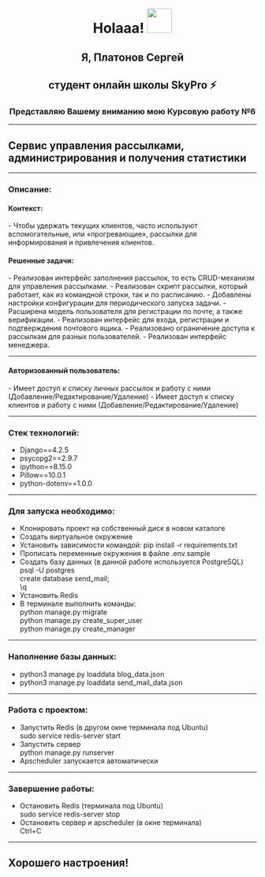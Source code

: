 <h1 align="center">Holaaa! <img src="https://media.giphy.com/media/hvRJCLFzcasrR4ia7z/giphy.gif" width="50"></h1>

<h2 align="center">Я, Платонов Сергей</h2>
<h2 align="center">студент онлайн школы SkyPro ⚡</h2>
<h3 align="center">Представляю Вашему вниманию мою Курсовую работу №6</h3>

***

<h2>Сервис управления рассылками, администрирования и получения статистики</h2>

***

<h3>Описание:</h3>

<h4>Контекст:</h4>
 - Чтобы удержать текущих клиентов, часто используют вспомогательные, или «прогревающие», рассылки для информирования и привлечения клиентов.

<h4>Решенные задачи:</h4>
 - Реализован интерфейс заполнения рассылок, то есть CRUD-механизм для управления рассылками.
 - Реализован скрипт рассылки, который работает, как из командной строки, так и по расписанию.
 - Добавлены настройки конфигурации для периодического запуска задачи.
 - Расширена модель пользователя для регистрации по почте, а также верификации.
 - Реализован интерфейс для входа, регистрации и подтверждения почтового ящика.
 - Реализовано ограничение доступа к рассылкам для разных пользователей.
 - Реализован интерфейс менеджера.

***

<h4>Авторизованный пользователь:</h4>
 - Имеет доступ к списку личных рассылок и работу с ними (Добавление/Редактирование/Удаление)
 - Имеет доступ к списку клиентов и работу с ними (Добавление/Редактирование/Удаление)

***

<h3>Стек технологий:</h3>

 - Django==4.2.5
 - psycopg2==2.9.7
 - ipython==8.15.0
 - Pillow==10.0.1
 - python-dotenv==1.0.0

***

<h3>Для запуска необходимо:</h3>

 - Клонировать проект на собственный диск в новом каталоге
 - Создать виртуальное окружение
 - Установить зависимости командой: pip install -r requirements.txt
 - Прописать переменные окружения в файле .env.sample
 - Создать базу данных (в данной работе используется PostgreSQL)
<br> psql -U postgres
<br> create database send_mail;
<br> \q
 - Установить Redis
 - В терминале выполнить команды:
<br> python manage.py migrate
<br> python manage.py create_super_user
<br> python manage.py create_manager

***

<h3>Наполнение базы данных:</h3>

 - python3 manage.py loaddata blog_data.json
 - python3 manage.py loaddata send_mail_data.json

***

<h3>Работа с проектом:</h3>

 - Запустить Redis (в другом окне терминала под Ubuntu)
<br> sudo service redis-server start
 - Запустить сервер
<br> python manage.py runserver
 - Apscheduler запускается автоматически

***

<h3>Завершение работы:</h3>

 - Остановить Redis (терминала под Ubuntu)
<br> sudo service redis-server stop
 - Остановить сервер и apscheduler (в окне терминала)
<br> Ctrl+C

***

<h2>Хорошего настроения!</h2>
